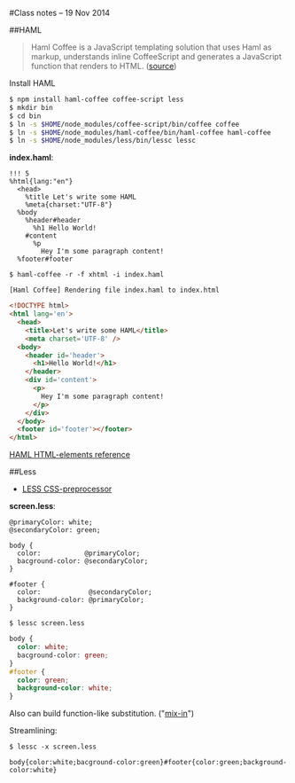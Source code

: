 #Class notes &ndash; 19 Nov 2014

##HAML

>Haml Coffee is a JavaScript templating solution that uses Haml as markup, understands inline CoffeeScript and generates a JavaScript function that renders to HTML.  ([source](https://github.com/netzpirat/haml-coffee/blob/master/README.md))



Install HAML

```bash
$ npm install haml-coffee coffee-script less
$ mkdir bin
$ cd bin
$ ln -s $HOME/node_modules/coffee-script/bin/coffee coffee
$ ln -s $HOME/node_modules/haml-coffee/bin/haml-coffee haml-coffee
$ ln -s $HOME/node_modules/less/bin/lessc lessc
```

**index.haml**:
```haml
!!! 5
%html{lang:"en"}
  <head>
    %title Let's write some HAML
    %meta{charset:"UTF-8"}
  %body
    %header#header
      %h1 Hello World!
    #content
      %p
        Hey I'm some paragraph content!
  %footer#footer
```

`$ haml-coffee -r -f xhtml -i index.haml`

`[Haml Coffee] Rendering file index.haml to index.html`

```HTML
<!DOCTYPE html>
<html lang='en'>
  <head>
    <title>Let's write some HAML</title>
    <meta charset='UTF-8' />
  <body>
    <header id='header'>
      <h1>Hello World!</h1>
    </header>
    <div id='content'>
      <p>
        Hey I'm some paragraph content!
      </p>
    </div>
  </body>
  <footer id='footer'></footer>
</html> 
```

[HAML HTML-elements reference](http://haml.info/docs/yardoc/file.REFERENCE.html#html_elements)

##Less

* [LESS CSS-preprocessor](http://lesscss.org/#)

**screen.less**:
```less
@primaryColor: white;
@secondaryColor: green;

body {
  color:           @primaryColor;
  bacground-color: @secondaryColor;
}

#footer {
  color:            @secondaryColor;
  background-color: @primaryColor;
}
```

`$ lessc screen.less`

```CSS
body {
  color: white;
  bacground-color: green;
}
#footer {
  color: green;
  background-color: white;
}
```

Also can build function-like substitution. ("[mix-in](http://lesscss.org/features/#mixins-feature)")

Streamlining:

`$ lessc -x screen.less`

`body{color:white;bacground-color:green}#footer{color:green;background-color:white}`

